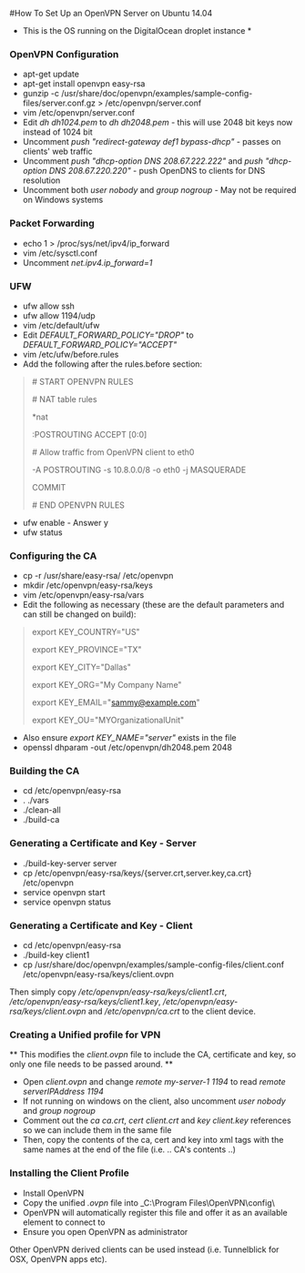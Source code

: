 #How To Set Up an OpenVPN Server on Ubuntu 14.04

* This is the OS running on the DigitalOcean droplet instance *

### OpenVPN Configuration

* apt-get update
* apt-get install openvpn easy-rsa
* gunzip -c /usr/share/doc/openvpn/examples/sample-config-files/server.conf.gz > /etc/openvpn/server.conf
* vim /etc/openvpn/server.conf
* Edit _dh dh1024.pem_ to _dh dh2048.pem_ - this will use 2048 bit keys now instead of 1024 bit
* Uncomment _push "redirect-gateway def1 bypass-dhcp"_ - passes on clients' web traffic
* Uncomment _push "dhcp-option DNS 208.67.222.222"_ and _push "dhcp-option DNS 208.67.220.220"_ - push OpenDNS to clients for DNS resolution
* Uncomment both _user nobody_ and _group nogroup_ - May not be required on Windows systems

### Packet Forwarding

* echo 1 > /proc/sys/net/ipv4/ip\_forward
* vim /etc/sysctl.conf
* Uncomment _net.ipv4.ip\_forward=1_

### UFW

* ufw allow ssh
* ufw allow 1194/udp
* vim /etc/default/ufw
* Edit _DEFAULT_FORWARD_POLICY="DROP"_ to _DEFAULT_FORWARD_POLICY="ACCEPT"_
* vim /etc/ufw/before.rules
* Add the following after the rules.before section:
> \# START OPENVPN RULES
>
> \# NAT table rules
>
> \*nat
>
> :POSTROUTING ACCEPT [0:0] 
>
> \# Allow traffic from OpenVPN client to eth0
>
> -A POSTROUTING -s 10.8.0.0/8 -o eth0 -j MASQUERADE
>
> COMMIT
>
> \# END OPENVPN RULES

* ufw enable - Answer y
* ufw status

### Configuring the CA

* cp -r /usr/share/easy-rsa/ /etc/openvpn
* mkdir /etc/openvpn/easy-rsa/keys
* vim /etc/openvpn/easy-rsa/vars
* Edit the following as necessary (these are the default parameters and can still be changed on build):
> export KEY_COUNTRY="US"
>
> export KEY_PROVINCE="TX"
>
> export KEY_CITY="Dallas"
>
> export KEY_ORG="My Company Name"
>
> export KEY_EMAIL="sammy@example.com"
>
> export KEY_OU="MYOrganizationalUnit"

* Also ensure _export KEY_NAME="server"_ exists in the file
* openssl dhparam -out /etc/openvpn/dh2048.pem 2048

### Building the CA

* cd /etc/openvpn/easy-rsa
* . ./vars
* ./clean-all
* ./build-ca

### Generating a Certificate and Key - Server

* ./build-key-server server
* cp /etc/openvpn/easy-rsa/keys/{server.crt,server.key,ca.crt} /etc/openvpn
* service openvpn start
* service openvpn status

### Generating a Certificate and Key - Client

* cd /etc/openvpn/easy-rsa
* ./build-key client1
* cp /usr/share/doc/openvpn/examples/sample-config-files/client.conf /etc/openvpn/easy-rsa/keys/client.ovpn

Then simply copy _/etc/openvpn/easy-rsa/keys/client1.crt_, _/etc/openvpn/easy-rsa/keys/client1.key_, _/etc/openvpn/easy-rsa/keys/client.ovpn_ and _/etc/openvpn/ca.crt_ to the client device.

### Creating a Unified profile for VPN

** This modifies the _client.ovpn_ file to include the CA, certificate and key, so only one file needs to be passed around. **

* Open _client.ovpn_ and change _remote my-server-1 1194_ to read _remote *serverIPAddress* 1194_
* If not running on windows on the client, also uncomment _user nobody_ and _group nogroup_
* Comment out the _ca ca.crt_, _cert client.crt_ and _key client.key_ references so we can include them in the same file
* Then, copy the contents of the ca, cert and key into xml tags with the same names at the end of the file (i.e. <ca>.. CA's contents ..</ca>)

### Installing the Client Profile

* Install OpenVPN
* Copy the unified _.ovpn_ file into _C:\Program Files\OpenVPN\config\
* OpenVPN will automatically register this file and offer it as an available element to connect to
* Ensure you open OpenVPN as administrator

Other OpenVPN derived clients can be used instead (i.e. Tunnelblick for OSX, OpenVPN apps etc).
